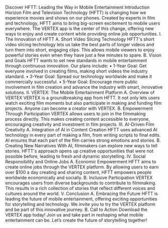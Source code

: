 Discover HFTT: Leading the Way in Mobile Entertainment
Introduction
Horizon Film and Television Technology (HFTT) is changing how we experience movies and shows on our phones. Created by experts in film and technology, HFTT aims to bring big-screen excitement to mobile users everywhere. The VERTEX app is the center of this change, offering new ways to enjoy and create content while providing online job opportunities.
I. The Innovation of HFTT
A. Short Video Slicing Technology
HFTT's short video slicing technology lets us take the best parts of longer videos and turn them into short, engaging clips. This allows mobile viewers to enjoy powerful stories even when they have just a few minutes to spare.
B. Vision and Goals
HFTT wants to set new standards in mobile entertainment through continuous innovation. Our plans include:
•	1-Year Goal: Get everyone involved in creating films, making short videos the industry standard.
•	3-Year Goal: Spread our technology worldwide and make it commercially successful.
•	5-Year Goal: Encourage more public involvement in film creation and advance the industry with smart, innovative solutions.
II. VERTEX: The Mobile Entertainment Platform
A. Overview of VERTEX
VERTEX is a groundbreaking app from HFTT. It not only lets users watch exciting film moments but also participate in making and funding film projects. Anyone can become a creator with VERTEX.
B. Empowerment Through Participation
VERTEX allows users to join in the filmmaking process directly. This makes creating content accessible to everyone, encouraging creativity and investment in film projects.
III. AI-Driven Film Creativity
A. Integration of AI in Content Creation
HFTT uses advanced AI technology in every part of making a film, from writing scripts to final edits. AI ensures that each part of the film carries strong emotions and stories.
B. Creating New Narratives
With AI, filmmakers can explore new ways to tell stories. HFTT's approach opens up creative opportunities that were not possible before, leading to fresh and dynamic storytelling.
IV. Social Responsibility and Online Jobs
A. Economic Empowerment
HFTT aims to create online jobs through the VERTEX platform. By allowing users to earn over $100 a day creating and sharing content, HFTT empowers people worldwide economically and socially.
B. Inclusive Participation
VERTEX encourages users from diverse backgrounds to contribute to filmmaking. This results in a rich collection of stories that reflect different voices and cultures around the world.
V. Conclusion
A. Embracing the Future
HFTT is leading the future of mobile entertainment, offering exciting opportunities for storytelling and technology. We invite you to try the VERTEX platform and be part of this innovative journey.
B. Call to Action
Download the VERTEX app today! Join us and take part in reshaping what mobile entertainment can be. Let’s create the future of storytelling together!

